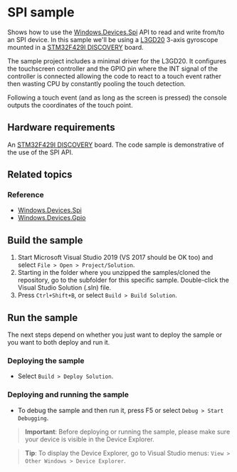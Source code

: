 # SPI sample

Shows how to use the [Windows.Devices.Spi](http://docs.nanoframework.net/api/Windows.Devices.Spi.html) API to read and write from/to an SPI device.
In this sample we'll be using a [L3GD20](http://www.st.com/en/mems-and-sensors/l3gd20.html) 3-axis gyroscope mounted in a [STM32F429I DISCOVERY](http://www.st.com/en/evaluation-tools/32f429idiscovery.html) board.

The sample project includes a minimal driver for the L3GD20.
It configures the touchscreen controller and the GPIO pin where the INT signal of the controller is connected allowing the code to react to a touch event rather then wasting CPU by constantly pooling the touch detection.

Following a touch event (and as long as the screen is pressed) the console outputs the coordinates of the touch point.

## Hardware requirements

An [STM32F429I DISCOVERY](http://www.st.com/en/evaluation-tools/32f429idiscovery.html) board.
The code sample is demonstrative of the use of the SPI API.

## Related topics

### Reference

- [Windows.Devices.Spi](http://docs.nanoframework.net/api/Windows.Devices.Spi.html)
- [Windows.Devices.Gpio](http://docs.nanoframework.net/api/Windows.Devices.Gpio.html)

## Build the sample

1. Start Microsoft Visual Studio 2019 (VS 2017 should be OK too) and select `File > Open > Project/Solution`.
1. Starting in the folder where you unzipped the samples/cloned the repository, go to the subfolder for this specific sample. Double-click the Visual Studio Solution (.sln) file.
1. Press `Ctrl+Shift+B`, or select `Build > Build Solution`.

## Run the sample

The next steps depend on whether you just want to deploy the sample or you want to both deploy and run it.

### Deploying the sample

- Select `Build > Deploy Solution`.

### Deploying and running the sample

- To debug the sample and then run it, press F5 or select `Debug > Start Debugging`.

> **Important**: Before deploying or running the sample, please make sure your device is visible in the Device Explorer.

> **Tip**: To display the Device Explorer, go to Visual Studio menus: `View > Other Windows > Device Explorer`.
